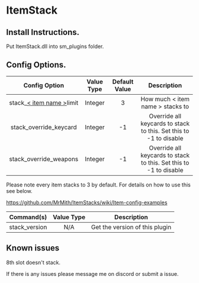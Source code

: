 # ItemStack

## Install Instructions.
Put ItemStack.dll into sm_plugins folder.


## Config Options.
| Config Option              | Value Type      | Default Value | Description |
|   :---:                    |     :---:       |    :---:      |    :---:    |
| stack_[< item name >](https://github.com/MrMith/ItemStacks/wiki/Item-config-examples)limit     | Integer         | 3             | How much < item name > stacks to |
| stack_override_keycard     | Integer         | -1    | Override all keycards to stack to this. Set this to -1 to disable |
| stack_override_weapons     | Integer         | -1    | Override all keycards to stack to this. Set this to -1 to disable |

Please note every item stacks to 3 by default.
For details on how to use this see below.

https://github.com/MrMith/ItemStacks/wiki/Item-config-examples


| Command(s)                 | Value Type      | Description                              |
|   :---:                    |     :---:       |    :---:                                 |
| stack_version              | N/A             | Get the version of this plugin           |

## Known issues
8th slot doesn't stack.

If there is any issues please message me on discord or submit a issue.
